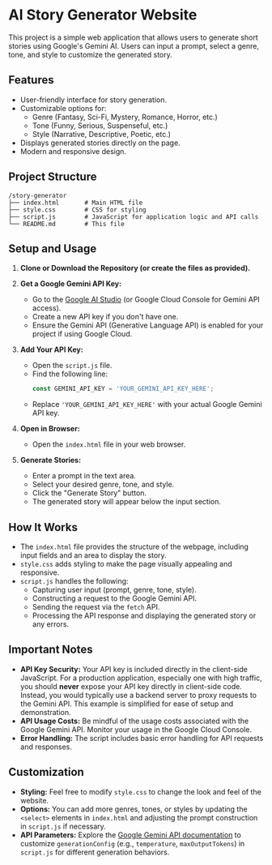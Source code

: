 # AI Story Generator Website

This project is a simple web application that allows users to generate short stories using Google's Gemini AI.
Users can input a prompt, select a genre, tone, and style to customize the generated story.

## Features

-   User-friendly interface for story generation.
-   Customizable options for:
    -   Genre (Fantasy, Sci-Fi, Mystery, Romance, Horror, etc.)
    -   Tone (Funny, Serious, Suspenseful, etc.)
    -   Style (Narrative, Descriptive, Poetic, etc.)
-   Displays generated stories directly on the page.
-   Modern and responsive design.

## Project Structure

```
/story-generator
├── index.html       # Main HTML file
├── style.css        # CSS for styling
├── script.js        # JavaScript for application logic and API calls
└── README.md        # This file
```

## Setup and Usage

1.  **Clone or Download the Repository (or create the files as provided).**

2.  **Get a Google Gemini API Key:**
    *   Go to the [Google AI Studio](https://aistudio.google.com/app/apikey) (or Google Cloud Console for Gemini API access).
    *   Create a new API key if you don't have one.
    *   Ensure the Gemini API (Generative Language API) is enabled for your project if using Google Cloud.

3.  **Add Your API Key:**
    *   Open the `script.js` file.
    *   Find the following line:
        ```javascript
        const GEMINI_API_KEY = 'YOUR_GEMINI_API_KEY_HERE';
        ```
    *   Replace `'YOUR_GEMINI_API_KEY_HERE'` with your actual Google Gemini API key.

4.  **Open in Browser:**
    *   Open the `index.html` file in your web browser.

5.  **Generate Stories:**
    *   Enter a prompt in the text area.
    *   Select your desired genre, tone, and style.
    *   Click the "Generate Story" button.
    *   The generated story will appear below the input section.

## How It Works

-   The `index.html` file provides the structure of the webpage, including input fields and an area to display the story.
-   `style.css` adds styling to make the page visually appealing and responsive.
-   `script.js` handles the following:
    -   Capturing user input (prompt, genre, tone, style).
    -   Constructing a request to the Google Gemini API.
    -   Sending the request via the `fetch` API.
    -   Processing the API response and displaying the generated story or any errors.

## Important Notes

-   **API Key Security:** Your API key is included directly in the client-side JavaScript. For a production application, especially one with high traffic, you should **never** expose your API key directly in client-side code. Instead, you would typically use a backend server to proxy requests to the Gemini API. This example is simplified for ease of setup and demonstration.
-   **API Usage Costs:** Be mindful of the usage costs associated with the Google Gemini API. Monitor your usage in the Google Cloud Console.
-   **Error Handling:** The script includes basic error handling for API requests and responses.

## Customization

-   **Styling:** Feel free to modify `style.css` to change the look and feel of the website.
-   **Options:** You can add more genres, tones, or styles by updating the `<select>` elements in `index.html` and adjusting the prompt construction in `script.js` if necessary.
-   **API Parameters:** Explore the [Google Gemini API documentation](https://ai.google.dev/docs/gemini_api_overview) to customize `generationConfig` (e.g., `temperature`, `maxOutputTokens`) in `script.js` for different generation behaviors.

